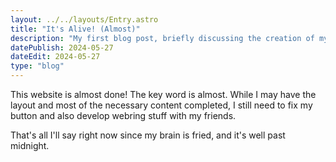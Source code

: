 ```yaml
---
layout: ../../layouts/Entry.astro
title: "It's Alive! (Almost)"
description: "My first blog post, briefly discussing the creation of my website and things that still need to be done."
datePublish: 2024-05-27
dateEdit: 2024-05-27
type: "blog"
---
```


This website is almost done! The key word is almost. While I may have the layout and most of the necessary content completed, I still need to fix my button and also develop webring stuff with my friends.

That's all I'll say right now since my brain is fried, and it's well past midnight.